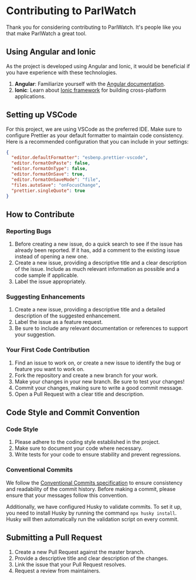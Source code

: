 # Contributing to ParlWatch

Thank you for considering contributing to ParlWatch. It's people like you that make ParlWatch a great tool.

## Using Angular and Ionic

As the project is developed using Angular and Ionic, it would be beneficial if you have experience with these technologies.

1. **Angular**: Familiarize yourself with the [Angular documentation](https://angular.io/docs).
2. **Ionic**: Learn about [Ionic framework](https://ionicframework.com/docs) for building cross-platform applications.

## Setting up VSCode

For this project, we are using VSCode as the preferred IDE. Make sure to configure Prettier as your default formatter to maintain code consistency. Here is a recommended configuration that you can include in your settings:

```json
{
  "editor.defaultFormatter": "esbenp.prettier-vscode",
  "editor.formatOnPaste": false,
  "editor.formatOnType": false,
  "editor.formatOnSave": true,
  "editor.formatOnSaveMode": "file",
  "files.autoSave": "onFocusChange",
  "prettier.singleQuote": true
}
```

## How to Contribute

### Reporting Bugs

1. Before creating a new issue, do a quick search to see if the issue has already been reported. If it has, add a comment to the existing issue instead of opening a new one.
2. Create a new issue, providing a descriptive title and a clear description of the issue. Include as much relevant information as possible and a code sample if applicable.
3. Label the issue appropriately.

### Suggesting Enhancements

1. Create a new issue, providing a descriptive title and a detailed description of the suggested enhancement.
2. Label the issue as a feature request.
3. Be sure to include any relevant documentation or references to support your suggestion.

### Your First Code Contribution

1. Find an issue to work on, or create a new issue to identify the bug or feature you want to work on.
2. Fork the repository and create a new branch for your work.
3. Make your changes in your new branch. Be sure to test your changes!
4. Commit your changes, making sure to write a good commit message.
5. Open a Pull Request with a clear title and description.

## Code Style and Commit Convention

### Code Style

1. Please adhere to the coding style established in the project.
2. Make sure to document your code where necessary.
3. Write tests for your code to ensure stability and prevent regressions.

### Conventional Commits

We follow the [Conventional Commits specification](https://www.conventionalcommits.org/) to ensure consistency and readability of the commit history. Before making a commit, please ensure that your messages follow this convention.

Additionally, we have configured Husky to validate commits. To set it up, you need to install Husky by running the command `npx husky install`. Husky will then automatically run the validation script on every commit.

## Submitting a Pull Request

1. Create a new Pull Request against the master branch.
2. Provide a descriptive title and clear description of the changes.
3. Link the issue that your Pull Request resolves.
4. Request a review from maintainers.
